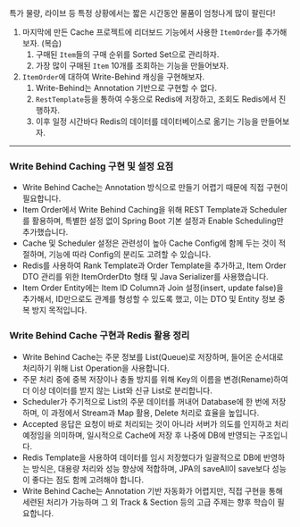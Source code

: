 특가 물량, 라이브 등 특정 상황에서는 짧은 시간동안 물품이 엄청나게 많이 팔린다!

1. 마지막에 만든 Cache 프로젝트에 리더보드 기능에서 사용한 `ItemOrder`를 추가해보자. (복습)
    1. 구매된 `Item`들의 구매 순위를 Sorted Set으로 관리하자.
    2. 가장 많이 구매된 `Item` 10개를 조회하는 기능을 만들어보자.
2. `ItemOrder`에 대하여 Write-Behind 캐싱을 구현해보자.
    1. Write-Behind는 Annotation 기반으로 구현할 수 없다.
    2. `RestTemplate`등을 통하여 수동으로 Redis에 저장하고, 조회도 Redis에서 진행하자.
    3. 이후 일정 시간바다 Redis의 데이터를 데이터베이스로 옮기는 기능을 만들어보자.

---------------------------------------------------------------------------------

### Write Behind Caching 구현 및 설정 요점
- Write Behind Cache는 Annotation 방식으로 만들기 어렵기 때문에 직접 구현이 필요합니다.
- Item Order에서 Write Behind Caching을 위해 REST Template과 Scheduler를 활용하며, 특별한 설정 없이 Spring Boot 기본 설정과 Enable Scheduling만 추가했습니다.
- Cache 및 Scheduler 설정은 관련성이 높아 Cache Config에 함께 두는 것이 적절하며, 기능에 따라 Config의 분리도 고려할 수 있습니다.
- Redis를 사용하여 Rank Template과 Order Template을 추가하고, Item Order DTO 관리를 위한 ItemOrderDto 형태 및 Java Serializer를 사용했습니다.
- Item Order Entity에는 Item ID Column과 Join 설정(insert, update false)을 추가해서, ID만으로도 관계를 형성할 수 있도록 했고, 이는 DTO 및 Entity 정보 중복 방지 목적입니다.

### Write Behind Cache 구현과 Redis 활용 정리
- Write Behind Cache는 주문 정보를 List(Queue)로 저장하며, 들어온 순서대로 처리하기 위해 List Operation을 사용합니다.
- 주문 처리 중에 중복 저장이나 충돌 방지를 위해 Key의 이름을 변경(Rename)하여 더 이상 데이터를 받지 않는 List와 신규 List로 분리합니다.
- Scheduler가 주기적으로 List의 주문 데이터를 꺼내어 Database에 한 번에 저장하며, 이 과정에서 Stream과 Map 활용, Delete 처리로 효율을 높입니다.
- Accepted 응답은 요청이 바로 처리되는 것이 아니라 서버가 의도를 인지하고 처리 예정임을 의미하며, 일시적으로 Cache에 저장 후 나중에 DB에 반영되는 구조입니다.
- Redis Template을 사용하여 데이터를 임시 저장했다가 일괄적으로 DB에 반영하는 방식은, 대용량 처리와 성능 향상에 적합하며, JPA의 saveAll이 save보다 성능이 좋다는 점도 함께 고려해야 합니다.
- Write Behind Cache는 Annotation 기반 자동화가 어렵지만, 직접 구현을 통해 세련된 처리가 가능하며 그 외 Track & Section 등의 고급 주제는 향후 학습이 필요합니다.
